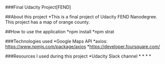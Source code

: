 ###Final Udacity Project[FEND]

##About this project
*This is a final project of Udacity FEND Nanodegree. This project has a map of orange county.

##How to use the application
*npm install
*npm strat

###Technologies used
*Google Maps API
*axios: https://www.npmjs.com/package/axios
*https://developer.foursquare.com/

###Resources I used during this project 
*Udacity Slack channel
*
*
*
*




